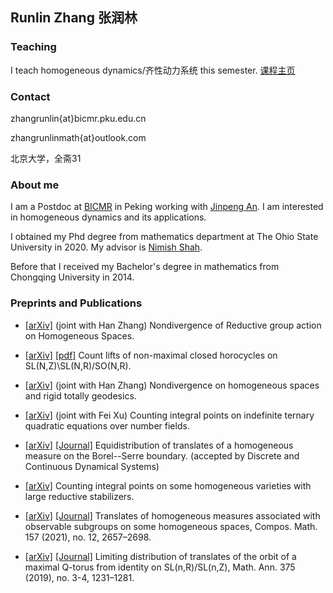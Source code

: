## Runlin Zhang 张润林

### Teaching
I teach homogeneous dynamics/齐性动力系统 this semester. [课程主页](https://runlinzhang.github.io/teaching)

### Contact

zhangrunlin{at}bicmr.pku.edu.cn

zhangrunlinmath{at}outlook.com

北京大学，全斋31


### About me
I am a Postdoc at [BICMR](http://bicmr.pku.edu.cn) in Peking working with [Jinpeng An](https://www.math.pku.edu.cn/teachers/anjp/).  I am interested in homogeneous dynamics and its applications.  

I obtained my Phd degree from mathematics department at The Ohio State University in 2020.  My advisor is [Nimish Shah](https://people.math.osu.edu/shah.595/).

Before that I received my Bachelor's degree in mathematics from Chongqing University in 2014.


### Preprints and Publications

- [[arXiv]](https://arxiv.org/abs/2209.06463) (joint with Han Zhang) Nondivergence of Reductive group action on Homogeneous Spaces.

- [[arXiv]](https://arxiv.org/abs/2111.09584) [[pdf]](https://runlinzhang.github.io/Horocycles.pdf?raw=true)  Count lifts of non-maximal closed horocycles on SL(N,Z)\SL(N,R)/SO(N,R).

- [[arXiv]](https://arxiv.org/abs/2111.02002) (joint with Han Zhang) Nondivergence on homogeneous spaces and rigid totally geodesics.

- [[arXiv]](https://arxiv.org/abs/2103.10707) (joint with Fei Xu) Counting integral points on indefinite ternary quadratic equations over number fields. 

- [[arXiv]](https://arxiv.org/abs/2012.07468) [[Journal]](http://dx.doi.org/10.3934/dcds.2021183) Equidistribution of translates of a homogeneous measure on the Borel--Serre boundary. (accepted by Discrete and Continuous Dynamical Systems)

- [[arXiv]](https://arxiv.org/abs/2012.00178) Counting integral points on some homogeneous varieties with large reductive stabilizers.

- [[arXiv]](https://arxiv.org/abs/1909.02666) [[Journal]](https://doi.org/10.1112/S0010437X21007624) Translates of homogeneous measures associated with observable subgroups on some homogeneous spaces, Compos. Math. 157 (2021), no. 12, 2657–2698. 

- [[arXiv]](https://arxiv.org/abs/1804.00226) [[Journal]](https://link.springer.com/article/10.1007%2Fs00208-019-01896-3) Limiting distribution of translates of the orbit of a maximal Q-torus from identity on SL(n,R)/SL(n,Z), Math. Ann. 375 (2019), no. 3-4, 1231–1281.
 
